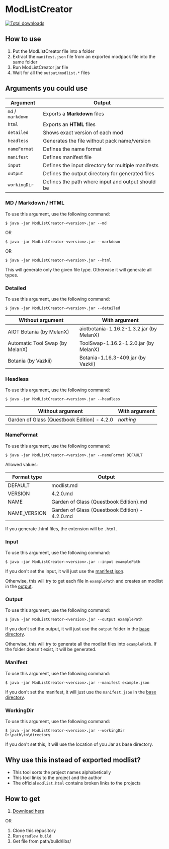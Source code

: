 # ModListCreator
[![Total downloads](https://img.shields.io/github/downloads/MelanX/ModListCreator/total.svg)](https://www.github.com/MelanX/ModListCreator/releases/)

## How to use
1. Put the ModListCreator file into a folder
2. Extract the `manifest.json` file from an exported modpack file into the same folder
3. Run ModListCreator jar file
4. Wait for all the `output/modlist.*` files

## Arguments you could use
| Argument          | Output                                             |
|-------------------|----------------------------------------------------|
| `md` / `markdown` | Exports a **Markdown** files                       |
| `html`            | Exports an **HTML** files                          |
| `detailed`        | Shows exact version of each mod                    |
| `headless`        | Generates the file without pack name/version       |
| `nameFormat`      | Defines the name format                            |
| `manifest`        | Defines manifest file                              |
| `input`           | Defines the input directory for multiple manifests |
| `output`          | Defines the output directory for generated files   |
| `workingDir`      | Defines the path where input and output should be  |

### MD / Markdown / HTML
To use this argument, use the following command:

`$ java -jar ModListCreator-<version>.jar --md`

OR 


`$ java -jar ModListCreator-<version>.jar --markdown`

OR

`$ java -jar ModListCreator-<version>.jar --html`

This will generate only the given file type. Otherwise it will generate all types.

### Detailed
To use this argument, use the following command:

`$ java -jar ModListCreator-<version>.jar --detailed`

| Without argument                | With argument                            |
|---------------------------------|------------------------------------------|
| AIOT Botania (by MelanX)        | aiotbotania-1.16.2-1.3.2.jar (by MelanX) |
| Automatic Tool Swap (by MelanX) | ToolSwap-1.16.2-1.2.0.jar (by MelanX)    |
| Botania (by Vazkii)             | Botania-1.16.3-409.jar (by Vazkii)       |

### Headless
To use this argument, use the following command:

`$ java -jar ModListCreator-<version>.jar --headless`

| Without argument                            | With argument |
|---------------------------------------------|---------------|
| Garden of Glass (Questbook Edition) - 4.2.0 | *nothing*     |

### NameFormat
To use this argument, use the following command:

`$ java -jar ModListCreator-<version>.jar --nameFormat DEFAULT`

Allowed values:

| Format type  | Output                                         |
|--------------|------------------------------------------------|
| DEFAULT      | modlist.md                                     |
| VERSION      | 4.2.0.md                                       |
| NAME         | Garden of Glass (Questbook Edition).md         |
| NAME_VERSION | Garden of Glass (Questbook Edition) - 4.2.0.md |

If you generate .html files, the extension will be `.html`.

### Input
To use this argument, use the following command:

`$ java -jar ModListCreator-<version>.jar --input examplePath`

If you don't set the input, it will just use the [manifest.json](#manifest).

Otherwise, this will try to get each file in `examplePath` and creates an modlist in the [output](#output).

### Output
To use this argument, use the following command:

`$ java -jar ModListCreator-<version>.jar --output examplePath`

If you don't set the output, it will just use the `output` folder in the [base directory](#workingDir).

Otherwise, this will try to generate all the modlist files into `examplePath`. If the folder doesn't exist, it will be generated.

### Manifest
To use this argument, use the following command:

`$ java -jar ModListCreator-<version>.jar --manifest example.json`

If you don't set the manifest, it will just use the `manifest.json` in the [base directory](#workingDir).

### WorkingDir
To use this argument, use the following command:

`$ java -jar ModListCreator-<version>.jar --workingDir D:\path\to\directory`

If you don't set this, it will use the location of you Jar as base directory.

## Why use this instead of exported modlist?
- This tool sorts the project names alphabetically
- This tool links to the project and the author
- The official `modlist.html` contains broken links to the projects

## How to get
1. [Download here](https://github.com/MelanX/ModListCreator/releases)

OR

1. Clone this repository
2. Run `gradlew build`
3. Get file from path/build/libs/